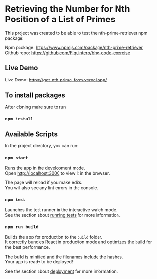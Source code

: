# Retrieving the Number for Nth Position of a List of Primes

This project was created to be able to test the nth-prime-retriever npm package:

Npm package: https://www.npmjs.com/package/nth-prime-retriever  
Github repo: https://github.com/Flquintero/bhe-code-exercise

## Live Demo

Live Demo: https://get-nth-prime-form.vercel.app/

## To install packages

After cloning make sure to run

### `npm install`

## Available Scripts

In the project directory, you can run:

### `npm start`

Runs the app in the development mode.\
Open [http://localhost:3000](http://localhost:3000) to view it in the browser.

The page will reload if you make edits.\
You will also see any lint errors in the console.

### `npm test`

Launches the test runner in the interactive watch mode.\
See the section about [running tests](https://facebook.github.io/create-react-app/docs/running-tests) for more information.

### `npm run build`

Builds the app for production to the `build` folder.\
It correctly bundles React in production mode and optimizes the build for the best performance.

The build is minified and the filenames include the hashes.\
Your app is ready to be deployed!

See the section about [deployment](https://facebook.github.io/create-react-app/docs/deployment) for more information.
